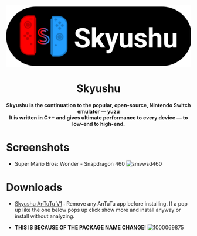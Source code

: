 <p align="center">
	<img src="skyushu.png" width="" height="" alt="Skyushu" />  
</p>

<h1 align="center"><b>Skyushu</b>
<br>
<h4 align="center"><b>Skyushu</b> is the continuation to the popular, open-source, Nintendo Switch emulator — yuzu
<br>
It is written in C++ and gives ultimate performance to every device — to low-end to high-end.
</h4>

# Screenshots
- Super Mario Bros: Wonder - Snapdragon 460
![smvwsd460](https://github.com/user-attachments/assets/69b7eed8-35a2-4981-bd9a-7c22c6b0221b)

# Downloads
- [Skyushu AnTuTu V1](https://github.com/skyushu/skyushu/releases/tag/1.0.0) : Remove any AnTuTu app before installing. If a pop up like the one below pops up click show more and install anyway or install without analyzing.

- **THIS IS BECAUSE OF THE PACKAGE NAME CHANGE!**
![1000069875](https://github.com/user-attachments/assets/844a7338-28ee-44a1-a5fb-3731e6815878)
